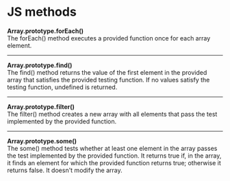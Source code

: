 # JS methods

**Array.prototype.forEach()**  
The forEach() method executes a provided function once for each array element.

---

**Array.prototype.find()**  
The find() method returns the value of the first element in the provided array that satisfies the provided testing function. If no values satisfy the testing function, undefined is returned.

---

**Array.prototype.filter()**  
The filter() method creates a new array with all elements that pass the test implemented by the provided function.

---

**Array.prototype.some()**  
The some() method tests whether at least one element in the array passes the test implemented by the provided function. 
It returns true if, in the array, it finds an element for which the provided function returns true; otherwise it returns false. It doesn't modify the array.
